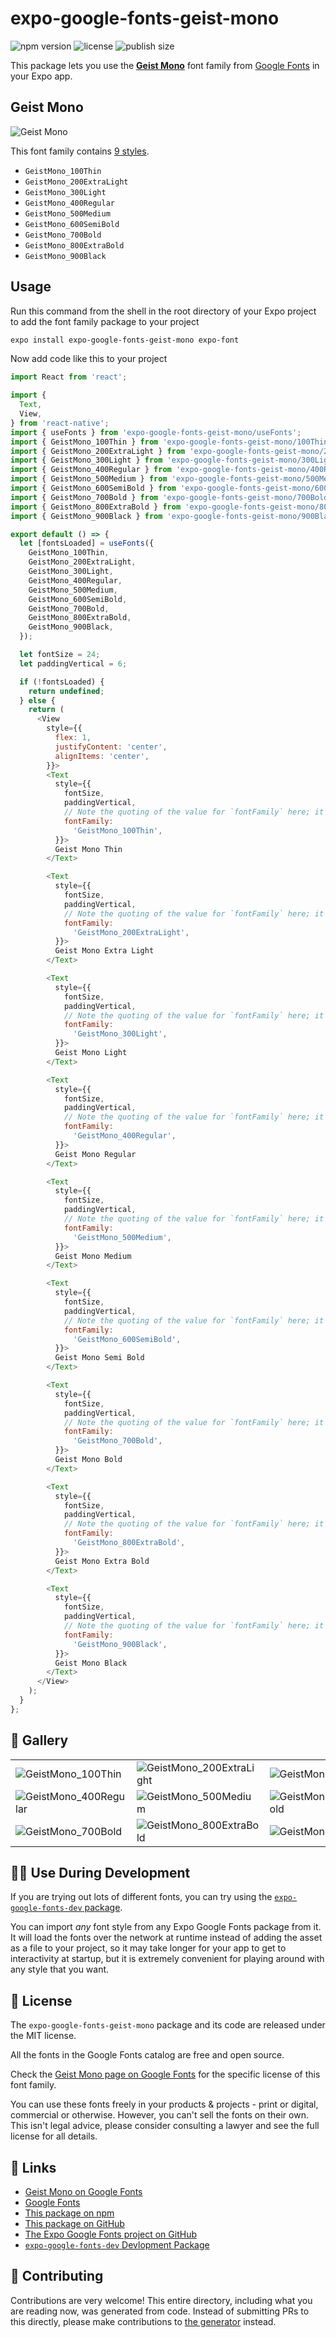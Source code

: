 # expo-google-fonts-geist-mono

![npm version](https://flat.badgen.net/npm/v/expo-google-fonts-geist-mono)
![license](https://flat.badgen.net/github/license/expo/google-fonts)
![publish size](https://flat.badgen.net/packagephobia/install/expo-google-fonts-geist-mono)

This package lets you use the [**Geist Mono**](https://fonts.google.com/specimen/Geist+Mono) font family from [Google Fonts](https://fonts.google.com/) in your Expo app.

## Geist Mono

![Geist Mono](./font-family.png)

This font family contains [9 styles](#-gallery).

- `GeistMono_100Thin`
- `GeistMono_200ExtraLight`
- `GeistMono_300Light`
- `GeistMono_400Regular`
- `GeistMono_500Medium`
- `GeistMono_600SemiBold`
- `GeistMono_700Bold`
- `GeistMono_800ExtraBold`
- `GeistMono_900Black`

## Usage

Run this command from the shell in the root directory of your Expo project to add the font family package to your project
```sh
expo install expo-google-fonts-geist-mono expo-font
```

Now add code like this to your project
```js
import React from 'react';

import {
  Text,
  View,
} from 'react-native';
import { useFonts } from 'expo-google-fonts-geist-mono/useFonts';
import { GeistMono_100Thin } from 'expo-google-fonts-geist-mono/100Thin';
import { GeistMono_200ExtraLight } from 'expo-google-fonts-geist-mono/200ExtraLight';
import { GeistMono_300Light } from 'expo-google-fonts-geist-mono/300Light';
import { GeistMono_400Regular } from 'expo-google-fonts-geist-mono/400Regular';
import { GeistMono_500Medium } from 'expo-google-fonts-geist-mono/500Medium';
import { GeistMono_600SemiBold } from 'expo-google-fonts-geist-mono/600SemiBold';
import { GeistMono_700Bold } from 'expo-google-fonts-geist-mono/700Bold';
import { GeistMono_800ExtraBold } from 'expo-google-fonts-geist-mono/800ExtraBold';
import { GeistMono_900Black } from 'expo-google-fonts-geist-mono/900Black';

export default () => {
  let [fontsLoaded] = useFonts({
    GeistMono_100Thin,
    GeistMono_200ExtraLight,
    GeistMono_300Light,
    GeistMono_400Regular,
    GeistMono_500Medium,
    GeistMono_600SemiBold,
    GeistMono_700Bold,
    GeistMono_800ExtraBold,
    GeistMono_900Black,
  });

  let fontSize = 24;
  let paddingVertical = 6;

  if (!fontsLoaded) {
    return undefined;
  } else {
    return (
      <View
        style={{
          flex: 1,
          justifyContent: 'center',
          alignItems: 'center',
        }}>
        <Text
          style={{
            fontSize,
            paddingVertical,
            // Note the quoting of the value for `fontFamily` here; it expects a string!
            fontFamily:
              'GeistMono_100Thin',
          }}>
          Geist Mono Thin
        </Text>

        <Text
          style={{
            fontSize,
            paddingVertical,
            // Note the quoting of the value for `fontFamily` here; it expects a string!
            fontFamily:
              'GeistMono_200ExtraLight',
          }}>
          Geist Mono Extra Light
        </Text>

        <Text
          style={{
            fontSize,
            paddingVertical,
            // Note the quoting of the value for `fontFamily` here; it expects a string!
            fontFamily:
              'GeistMono_300Light',
          }}>
          Geist Mono Light
        </Text>

        <Text
          style={{
            fontSize,
            paddingVertical,
            // Note the quoting of the value for `fontFamily` here; it expects a string!
            fontFamily:
              'GeistMono_400Regular',
          }}>
          Geist Mono Regular
        </Text>

        <Text
          style={{
            fontSize,
            paddingVertical,
            // Note the quoting of the value for `fontFamily` here; it expects a string!
            fontFamily:
              'GeistMono_500Medium',
          }}>
          Geist Mono Medium
        </Text>

        <Text
          style={{
            fontSize,
            paddingVertical,
            // Note the quoting of the value for `fontFamily` here; it expects a string!
            fontFamily:
              'GeistMono_600SemiBold',
          }}>
          Geist Mono Semi Bold
        </Text>

        <Text
          style={{
            fontSize,
            paddingVertical,
            // Note the quoting of the value for `fontFamily` here; it expects a string!
            fontFamily:
              'GeistMono_700Bold',
          }}>
          Geist Mono Bold
        </Text>

        <Text
          style={{
            fontSize,
            paddingVertical,
            // Note the quoting of the value for `fontFamily` here; it expects a string!
            fontFamily:
              'GeistMono_800ExtraBold',
          }}>
          Geist Mono Extra Bold
        </Text>

        <Text
          style={{
            fontSize,
            paddingVertical,
            // Note the quoting of the value for `fontFamily` here; it expects a string!
            fontFamily:
              'GeistMono_900Black',
          }}>
          Geist Mono Black
        </Text>
      </View>
    );
  }
};

```

## 🔡 Gallery


||||
|-|-|-|
|![GeistMono_100Thin](.//100Thin/GeistMono_100Thin.ttf.png)|![GeistMono_200ExtraLight](.//200ExtraLight/GeistMono_200ExtraLight.ttf.png)|![GeistMono_300Light](.//300Light/GeistMono_300Light.ttf.png)||
|![GeistMono_400Regular](.//400Regular/GeistMono_400Regular.ttf.png)|![GeistMono_500Medium](.//500Medium/GeistMono_500Medium.ttf.png)|![GeistMono_600SemiBold](.//600SemiBold/GeistMono_600SemiBold.ttf.png)||
|![GeistMono_700Bold](.//700Bold/GeistMono_700Bold.ttf.png)|![GeistMono_800ExtraBold](.//800ExtraBold/GeistMono_800ExtraBold.ttf.png)|![GeistMono_900Black](.//900Black/GeistMono_900Black.ttf.png)||


## 👩‍💻 Use During Development

If you are trying out lots of different fonts, you can try using the [`expo-google-fonts-dev` package](https://github.com/freeboub/google-fonts/tree/master/font-packages/dev#readme).

You can import *any* font style from any Expo Google Fonts package from it. It will load the fonts
over the network at runtime instead of adding the asset as a file to your project, so it may take longer
for your app to get to interactivity at startup, but it is extremely convenient
for playing around with any style that you want.

## 📖 License

The `expo-google-fonts-geist-mono` package and its code are released under the MIT license.

All the fonts in the Google Fonts catalog are free and open source.

Check the [Geist Mono page on Google Fonts](https://fonts.google.com/specimen/Geist+Mono) for the specific license of this font family.

You can use these fonts freely in your products & projects - print or digital, commercial or otherwise. However, you can't sell the fonts on their own. This isn't legal advice, please consider consulting a lawyer and see the full license for all details.

## 🔗 Links

- [Geist Mono on Google Fonts](https://fonts.google.com/specimen/Geist+Mono)
- [Google Fonts](https://fonts.google.com/)
- [This package on npm](https://www.npmjs.com/package/expo-google-fonts-geist-mono)
- [This package on GitHub](https://github.com/freeboub/google-fonts/tree/master/font-packages/geist-mono)
- [The Expo Google Fonts project on GitHub](https://github.com/freeboub/google-fonts)
- [`expo-google-fonts-dev` Devlopment Package](https://github.com/freeboub/google-fonts/tree/master/font-packages/dev)

## 🤝 Contributing

Contributions are very welcome! This entire directory, including what you are reading now, was generated from code. Instead of submitting PRs to this directly, please make contributions to [the generator](https://github.com/freeboub/google-fonts/tree/master/packages/generator) instead.
